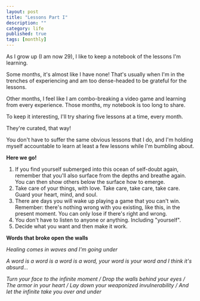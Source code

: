 ```yaml
---
layout: post
title: "Lessons Part I"
description: ""
category: life
published: true
tags: [monthly]
---
```


As I grow up (I am now 29), I like to keep a notebook of the lessons I'm learning.

Some months, it's almost like I have none! That's usually when I'm in the trenches of experiencing and am too dense-headed to be grateful for the lessons.

Other months, I feel like I am combo-breaking a video game and learning from every experience. Those months, my notebook is too long to share.

To keep it interesting, I'll try sharing five lessons at a time, every month.

They're curated, that way!

You don't have to suffer the same obvious lessons that I do, and I'm holding myself accountable to learn at least a few lessons while I'm bumbling about.

**Here we go!**

1. If you find yourself submerged into this ocean of self-doubt again, remember that you'll also surface from the depths and breathe again. You can then show others below the surface how to emerge.
2. Take care of your things, with love. Take care, take care, take care. Guard your heart, mind, and soul. 
3. There are days you will wake up playing a game that you can't win. Remember: there's nothing wrong with you existing, like this, in the present moment. You can only lose if there's right and wrong.
4. You don't have to listen to anyone or anything. Including "yourself".
5. Decide what you want and then make it work.



**Words that broke open the walls**

_Healing comes in waves and I'm going under_

_A word is a word is a word is a word, your word is your word and I think it's absurd..._

_Turn your face to the infinite moment / Drop the walls behind your eyes / The armor in your heart / Lay down your weaponized invulnerability / And let the infinite take you over and under_